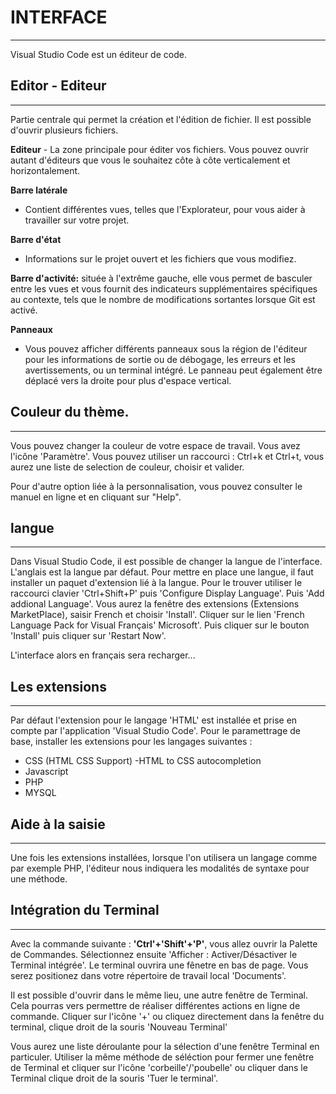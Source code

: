 # INTERFACE
-----------

Visual Studio Code est un éditeur de code.

## Editor - Editeur
-------------------

Partie centrale qui permet la création et l'édition de fichier.
Il est possible d'ouvrir plusieurs fichiers.


**Editeur** - La zone principale pour éditer vos fichiers.
Vous pouvez ouvrir autant d'éditeurs que vous le souhaitez côte à côte verticalement et horizontalement.



**Barre latérale** 
- Contient différentes vues, telles que l'Explorateur, pour vous aider à travailler sur votre projet.


**Barre d'état** 
- Informations sur le projet ouvert et les fichiers que vous modifiez.


**Barre d'activité:**
située à l'extrême gauche, elle vous permet de basculer entre les vues et vous fournit des indicateurs 
supplémentaires spécifiques au contexte, tels que le nombre de modifications sortantes lorsque Git est activé.


**Panneaux**
- Vous pouvez afficher différents panneaux sous la région de l'éditeur pour les informations de sortie ou de débogage, les erreurs et les avertissements, ou un terminal intégré. Le panneau peut également être déplacé vers la droite pour plus d'espace vertical.


## Couleur du thème.
--------------------

Vous pouvez changer la couleur de votre espace de travail. Vous avez l'icône 'Paramètre'.
Vous pouvez utiliser un raccourci : Ctrl+k et Ctrl+t, vous aurez une liste de selection de couleur, choisir et valider.

Pour d'autre option liée à la personnalisation, vous pouvez consulter le manuel en ligne et en cliquant sur "Help".


## langue
-----------

Dans Visual Studio Code, il est possible de changer la langue de l'interface. L'anglais est la langue par défaut.
Pour mettre en place une langue, il faut installer un paquet d'extension lié à la langue.
Pour le trouver utiliser le raccourci clavier 'Ctrl+Shift+P' puis 'Configure Display Language'.
Puis 'Add addional Language'. Vous aurez la fenêtre des extensions (Extensions MarketPlace), saisir French et choisir 'Install'.
Cliquer sur le lien 'French Language Pack for Visual Français' Microsoft'. Puis cliquer sur le bouton 'Install'
puis cliquer sur 'Restart Now'.

L'interface alors en français sera recharger...


## Les extensions
-----------------

Par défaut l'extension pour le langage 'HTML' est installée et prise en compte par l'application 'Visual Studio Code'. Pour le paramettrage de base, installer les
extensions pour les langages suivantes :
- CSS (HTML CSS Support) -HTML to CSS autocompletion
- Javascript
- PHP
- MYSQL


## Aide à la saisie
--------------------

Une fois les extensions installées, lorsque l'on utilisera un langage comme par exemple PHP, l'éditeur nous indiquera les modalités de syntaxe
pour une méthode.


## Intégration du Terminal
---------------------------
Avec la commande suivante : **'Ctrl'+'Shift'+'P'**, vous allez ouvrir la Palette de Commandes. Sélectionnez ensuite 'Afficher : Activer/Désactiver le Terminal intégrée'.
Le terminal ouvrira une fênetre en bas de page. Vous serez positionez dans votre répertoire de travail local 'Documents'.

Il est possible d'ouvrir dans le même lieu, une autre fenêtre de Terminal. Cela pourras vers permettre de réaliser différentes actions en ligne de commande. Cliquer sur l'icône '+' ou cliquez directement dans la fenêtre du terminal, clique droit de la souris 'Nouveau Terminal'

Vous aurez une liste déroulante pour la sélection d'une fenêtre Terminal en particuler. Utiliser la même méthode de séléction pour fermer une fenêtre de Terminal et cliquer sur l'icône 'corbeille'/'poubelle' ou cliquer dans le Terminal clique droit de la souris 'Tuer le terminal'.















